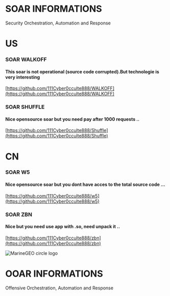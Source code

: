 # SOAR INFORMATIONS

Security Orchestration, Automation and Response
# US
### SOAR WALKOFF
#### This soar is not operational (source code corrupted).But technologie is very interesting 
[https://github.com/111Cyber0cculte888/WALKOFF](https://github.com/111Cyber0cculte888/WALKOFF)

### SOAR SHUFFLE 
#### Nice opensource soar but you need pay after 1000 requests ..  
[https://github.com/111Cyber0cculte888/Shuffle](https://github.com/111Cyber0cculte888/Shuffle)

# CN
### SOAR W5
#### Nice opensource soar but you dont have acces to the total source code ... 
[https://github.com/111Cyber0cculte888/w5](https://github.com/111Cyber0cculte888/w5)

### SOAR ZBN
#### Nice but you need use app with .so, need unpack it .. 
[https://github.com/111Cyber0cculte888/zbn](https://github.com/111Cyber0cculte888/zbn)


![MarineGEO circle logo](/assets/img/MarineGEO_logo.png "MarineGEO logo")


# OOAR INFORMATIONS


Offensive Orchestration, Automation and Response

